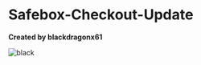 # Safebox-Checkout-Update
**Created by blackdragonx61**

![black](https://media1.giphy.com/media/r44jBUobZWhgTm3D1P/giphy.gif)